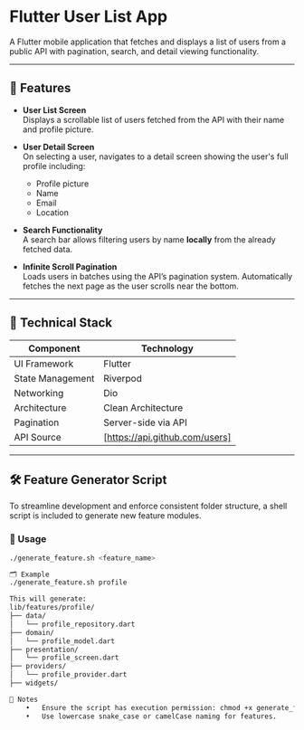 # Flutter User List App

A Flutter mobile application that fetches and displays a list of users from a public API with pagination, search, and detail viewing functionality.

---

## 📱 Features

- **User List Screen**  
  Displays a scrollable list of users fetched from the API with their name and profile picture.

- **User Detail Screen**  
  On selecting a user, navigates to a detail screen showing the user's full profile including:
  - Profile picture
  - Name
  - Email
  - Location

- **Search Functionality**  
  A search bar allows filtering users by name **locally** from the already fetched data.

- **Infinite Scroll Pagination**  
  Loads users in batches using the API’s pagination system. Automatically fetches the next page as the user scrolls near the bottom.

---

## 🔧 Technical Stack

| Component       | Technology             |
|-----------------|------------------------|
| UI Framework    | Flutter                |
| State Management| Riverpod               |
| Networking      | Dio                    |
| Architecture    | Clean Architecture     |
| Pagination      | Server-side via API    |
| API Source      | [https://api.github.com/users]|

---

## 🛠 Feature Generator Script

To streamline development and enforce consistent folder structure, a shell script is included to generate new feature modules.

### 🔧 Usage

```bash
./generate_feature.sh <feature_name>

🗂️ Example
./generate_feature.sh profile

This will generate:
lib/features/profile/
├── data/
│   └── profile_repository.dart
├── domain/
│   └── profile_model.dart
├── presentation/
│   └── profile_screen.dart
├── providers/
│   └── profile_provider.dart
├── widgets/

🚨 Notes
	•	Ensure the script has execution permission: chmod +x generate_feature.sh
	•	Use lowercase snake_case or camelCase naming for features.